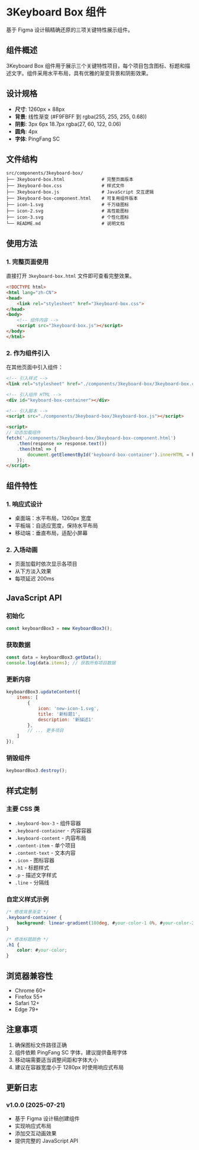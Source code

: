 # 3Keyboard Box 组件

基于 Figma 设计稿精确还原的三项关键特性展示组件。

## 组件概述

3Keyboard Box 组件用于展示三个关键特性项目，每个项目包含图标、标题和描述文字。组件采用水平布局，具有优雅的渐变背景和阴影效果。

## 设计规格

- **尺寸**: 1260px × 88px
- **背景**: 线性渐变 (#F9FBFF 到 rgba(255, 255, 255, 0.68))
- **阴影**: 3px 6px 18.7px rgba(27, 60, 122, 0.06)
- **圆角**: 4px
- **字体**: PingFang SC

## 文件结构

```
src/components/3keyboard-box/
├── 3keyboard-box.html              # 完整页面版本
├── 3keyboard-box.css               # 样式文件
├── 3keyboard-box.js                # JavaScript 交互逻辑
├── 3keyboard-box-component.html    # 可复用组件版本
├── icon-1.svg                      # 千万级图标
├── icon-2.svg                      # 高性能图标
├── icon-3.svg                      # 个性化图标
└── README.md                       # 说明文档
```

## 使用方法

### 1. 完整页面使用

直接打开 `3keyboard-box.html` 文件即可查看完整效果。

```html
<!DOCTYPE html>
<html lang="zh-CN">
<head>
    <link rel="stylesheet" href="3keyboard-box.css">
</head>
<body>
    <!-- 组件内容 -->
    <script src="3keyboard-box.js"></script>
</body>
</html>
```

### 2. 作为组件引入

在其他页面中引入组件：

```html
<!-- 引入样式 -->
<link rel="stylesheet" href="./components/3keyboard-box/3keyboard-box.css">

<!-- 引入组件 HTML -->
<div id="keyboard-box-container"></div>

<!-- 引入脚本 -->
<script src="./components/3keyboard-box/3keyboard-box.js"></script>

<script>
// 动态加载组件
fetch('./components/3keyboard-box/3keyboard-box-component.html')
    .then(response => response.text())
    .then(html => {
        document.getElementById('keyboard-box-container').innerHTML = html;
    });
</script>
```

## 组件特性

### 1. 响应式设计
- 桌面端：水平布局，1260px 宽度
- 平板端：自适应宽度，保持水平布局
- 移动端：垂直布局，适配小屏幕

### 2. 入场动画
- 页面加载时依次显示各项目
- 从下方淡入效果
- 每项延迟 200ms

## JavaScript API

### 初始化
```javascript
const keyboardBox3 = new KeyboardBox3();
```

### 获取数据
```javascript
const data = keyboardBox3.getData();
console.log(data.items); // 获取所有项目数据
```

### 更新内容
```javascript
keyboardBox3.updateContent({
    items: [
        {
            icon: 'new-icon-1.svg',
            title: '新标题1',
            description: '新描述1'
        },
        // ... 更多项目
    ]
});
```

### 销毁组件
```javascript
keyboardBox3.destroy();
```

## 样式定制

### 主要 CSS 类

- `.keyboard-box-3` - 组件容器
- `.keyboard-container` - 内容容器
- `.keyboard-content` - 内容布局
- `.content-item` - 单个项目
- `.content-text` - 文本内容
- `.icon` - 图标容器
- `.h1` - 标题样式
- `.p` - 描述文字样式
- `.line` - 分隔线

### 自定义样式示例

```css
/* 修改背景渐变 */
.keyboard-container {
    background: linear-gradient(180deg, #your-color-1 0%, #your-color-2 100%);
}

/* 修改标题颜色 */
.h1 {
    color: #your-color;
}


```

## 浏览器兼容性

- Chrome 60+
- Firefox 55+
- Safari 12+
- Edge 79+

## 注意事项

1. 确保图标文件路径正确
2. 组件依赖 PingFang SC 字体，建议提供备用字体
3. 移动端需要适当调整间距和字体大小
4. 建议在容器宽度小于 1280px 时使用响应式布局

## 更新日志

### v1.0.0 (2025-07-21)
- 基于 Figma 设计稿创建组件
- 实现响应式布局
- 添加交互动画效果
- 提供完整的 JavaScript API